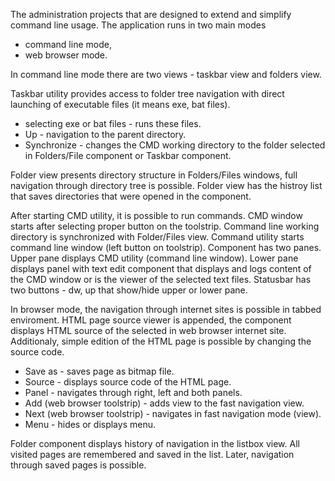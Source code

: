 The administration projects that are designed to extend and simplify command line usage. The application runs in two main modes 
- command line mode,
- web browser mode.

In command line mode there are two views - taskbar view and folders view. 

Taskbar utility provides access to folder tree navigation with direct launching of executable files (it means exe, bat files).
- selecting exe or bat files - runs these files.
- Up - navigation to the parent directory.
- Synchronize - changes the CMD working directory to the folder selected in Folders/File component or Taskbar component.


Folder view presents directory structure in Folders/Files windows, full navigation through directory tree is possible.
Folder view has the histroy list that saves directories that were opened in the component.

After starting CMD utility, it is possible to run commands. CMD window starts after selecting proper button on the toolstrip.
Command line working directory is synchronized with Folder/Files view. Command utility starts command line window (left button on toolstrip). 
Component has two panes. Upper pane displays CMD utility (command line window). Lower pane displays panel with text edit component that displays and logs content of the CMD window or is the viewer of the selected text files.
Statusbar has two buttons - dw, up that show/hide upper or lower pane.

In browser mode, the navigation through internet sites is possible in tabbed enviroment. HTML page source viewer is appended, the component displays HTML source of the selected in web browser internet site. Additionaly, simple edition of the HTML page is possible by changing the source code.
- Save as - saves page as bitmap file.
- Source - displays source code of the HTML page.
- Panel - navigates through right, left and both panels.
- Add (web browser toolstrip) - adds view to the fast navigation view.
- Next (web browser toolstrip) - navigates in fast navigation mode (view).
- Menu - hides or displays menu.

Folder component displays history of navigation in the listbox view. All visited pages are remembered and saved in the list. Later, navigation through saved pages is possible.
